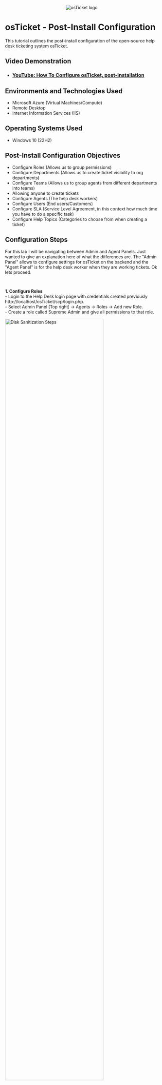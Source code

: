 <p align="center">
<img src="https://i.imgur.com/Clzj7Xs.png" alt="osTicket logo"/>
</p>

<h1>osTicket - Post-Install Configuration</h1>
This tutorial outlines the post-install configuration of the open-source help desk ticketing system osTicket.<br />


<h2>Video Demonstration</h2>

- ### [YouTube: How To Configure osTicket, post-installation](https://www.youtube.com)

<h2>Environments and Technologies Used</h2>

- Microsoft Azure (Virtual Machines/Compute)
- Remote Desktop
- Internet Information Services (IIS)

<h2>Operating Systems Used </h2>

- Windows 10</b> (22H2)

<h2>Post-Install Configuration Objectives</h2>

- Configure Roles (Allows us to group permissions)
- Configure Departments (Allows us to create ticket visibility to org departments)
- Configure Teams (Allows us to group agents from different departments into teams)
- Allowing anyone to create tickets
- Configure Agents (The help desk workers)
- Configure Users (End users/Customers)
- Configure SLA (Service Level Agreement, in this context how much time you have to do a specific task)
- Configure Help Topics (Categories to choose from when creating a ticket)

<h2>Configuration Steps</h2>

<p>
For this lab I will be navigating between Admin and Agent Panels. Just wanted to give an explanation here of what the differences are. The "Admin Panel" allows to configure settings for osTicket on the backend and the "Agent Panel" is for the help desk worker when they are working tickets. Ok lets proceed.
</p>
<br />

<p>
<b>1. Configure Roles </b> <br />
 - Login to the Help Desk login page with credentials created previously http://localhost/osTicket/scp/login.php. <br />
 - Select Admin Panel (Top right) -> Agents -> Roles -> Add new Role. <br />
 - Create a role called Supreme Admin and give all permissions to that role.
</p>
<p>
<img src="https://i.imgur.com/LWInHcs.png" height="80%" width="80%" alt="Disk Sanitization Steps"/>
<img src="https://i.imgur.com/gFgnjSw.png" height="80%" width="80%" alt="Disk Sanitization Steps"/>
<img src="https://i.imgur.com/QAMcTSB.png" height="80%" width="80%" alt="Disk Sanitization Steps"/>
<img src="https://i.imgur.com/1U3As2t.png" width="80%" alt="Disk Sanitization Steps"/>
</p>
<br />

<p>
<b>2. Configure Departments </b> <br />
 We are going to create a new department called SysAdmins. To do this go to Admin Panel -> Agents -> Departments -> Add New Department. Make sure Parent = TopLevelDepartment. We can configure things like SLAs here but not neccessary for the purpose of this lab. We can also add agents to departments here but we can come back and configure this later. Click create department. Reload the departments page and you should be able to see the new department called "SysAdmins" has been created.
</p>
<p>
<img src="https://i.imgur.com/AHEnsOM.png" height="80%" width="80%" alt="Disk Sanitization Steps"/>
<img src="https://i.imgur.com/Bd1yO0i.png" height="80%" width="80%" alt="Disk Sanitization Steps"/>
<img src="https://i.imgur.com/K7D6tpF.png" height="80%" width="80%" alt="Disk Sanitization Steps"/>
</p>
<br />

<p>
<b> 3. Configure Teams </b>  <br />
Teams allows us to create a group of people from different departments. We are going to create a team in our fake org called "Online Banking" which will consist of online baking team members and help desk agents. <br />
Start by going to Admin Panel -> Agents -> Teams -> Add New Team. Call the team "Online Banking" and click create. We could've added members here but we haven't created any. Reload the teams page and you should see the new team "Online Baking" has been created.
</p>
<p>
<img src="https://i.imgur.com/9GqodU8.png" height="80%" width="80%" alt="Disk Sanitization Steps"/>
<img src="https://i.imgur.com/vEcNVXT.png" height="80%" width="80%" alt="Disk Sanitization Steps"/>
<img src="https://i.imgur.com/CbZ8w0Z.png" height="80%" width="80%" alt="Disk Sanitization Steps"/>
</p>
<br />

<p>
<b>4. Allow anyone to create tickets </b> <br />
We are going to allow anyone to create tickets. So go to Admin Panel -> Settings -> Users. Uncheck: require registration and login to create tickets.
</p>
<p>
<img src="https://i.imgur.com/P6hr9Il.png" height="80%" width="80%" alt="Disk Sanitization Steps"/>
</p>
<br />
